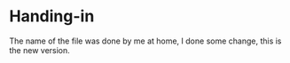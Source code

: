 # Handing-in
The name of the file was done by me at home, I done some change, this is the new version.
